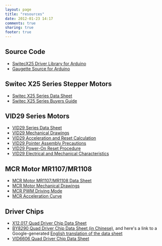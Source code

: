 ```yaml
---
layout: page
title: "resources"
date: 2012-01-23 14:17
comments: true
sharing: true
footer: true
---
```

Source Code
-----------
 - [SwitecX25 Driver Library for Arduino](https://github.com/clearwater/SwitecX25)
 - [Gaugette Source for Arduino](https://github.com/clearwater/gaugette)

Switec X25 Series Stepper Motors
--------------------------------
 - [Switec X25 Series Data Sheet](/resources/switec/X25_xxx_01_SP_E-1.pdf)
 - [Switec X25 Series Buyers Guide](/resources/switec/ISM_Buyers_Guide.pdf)    

VID29 Series Motors
-------------------
 - [VID29 Series Data Sheet](/resources/vid/20091026113525_VID29_manual_EN-080606.pdf)
 - [VID29 Mechanical Drawings](/resources/vid/20090905105401VID29.pdf) 
 - [VID29 Acceleration and Reset Calculation](/resources/vid/2009111395111_Acceleration_&_reset_calculation_example.pdf) 
 - [VID29 Pointer Assembly Precautions](/resources/vid/2009111395409_VID29_Precaution_of_Pointer_Assembly.pdf) 
 - [VID29 Power-On Reset Procedure](/resources/vid/2009111395504_VID29_reset_pulse_general_description.pdf)
 - [VID29 Electrical and Mechanical Characteristics](/resources/vid/2009111395537_VID29Electrical_and_Mechanical_Characteristic1.pdf)

MCR Motor MR1107/MR1108
-----------------------
 - [MCR Motor MR1107/MR1108 Data Sheet](/resources/mcr/2010410104720473.pdf)
 - [MCR Motor Mechanical Drawings](/resources/mcr/2009212115216347.pdf)
 - [MCR PWM Driving Mode](/resources/mcr/201041010510949.pdf)
 - [MCR Acceleration Curve](/resources/mcr/2010410104915847.pdf)

Driver Chips
------------
 - [X12.017 Quad Driver Chip Data Sheet](/resources/switec/X12_017.pdf)
 - [BY8290 Quad Driver Chip Data Sheet (in Chinese)](/resources/nost/1428412011616by8290datasheet.pdf), and here's a link to a Google-generated [English translation of the data sheet](http://translate.google.com.au/translate?hl=en&sl=zh-CN&tl=en&u=http%3A%2F%2Fguy.carpenter.id.au%2Fgaugette%2Fresources%2Fnost%2F1428412011616by8290datasheet.pdf)
 - [VID6606 Quad Driver Chip Data Sheet](/resources/vid/2009111391612_VID6606%20manual%20060927.pdf)
